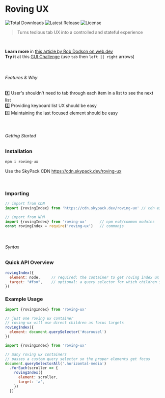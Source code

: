 # Roving UX
<p style="text-align='center'">
  <img src="https://img.shields.io/npm/dt/roving-ux.svg" alt="Total Downloads">
  <img src="https://img.shields.io/npm/v/roving-ux.svg" alt="Latest Release">
  <img src="https://img.shields.io/npm/l/roving-ux.svg" alt="License">
</p>

> Turns tedious tab UX into a controlled and stateful experience

<br>

**Learn more** in [this article by Rob Dodson on web.dev](https://web.dev/control-focus-with-tabindex/)  
**Try it** at this [GUI Challenge](https://gui-challenges.web.app/media-scroller/dist/) (use `tab` then `left || right` arrows)


<br>

###### Features & Why
1️⃣ User's shouldn't need to tab through each item in a list to see the next list  
2️⃣ Providing keyboard list UX should be easy  
3️⃣ Maintaining the last focused element should be easy  

<br>

###### Getting Started
### Installation
```bash
npm i roving-ux
```
Use the SkyPack CDN https://cdn.skypack.dev/roving-ux

<br>

### Importing
```js
// import from CDN
import {rovingIndex} from 'https://cdn.skypack.dev/roving-ux' // cdn es2020

// import from NPM
import {rovingIndex} from 'roving-ux'      // npm es6/common modules
const rovingIndex = require('roving-ux')   // commonjs
```

<br>

###### Syntax

### Quick API Overview
```js
rovingIndex({
  element: node,     // required: the container to get roving index ux
  target: "#foo",    // optional: a query selector for which children should be focusable
})
```

### Example Usage
```js
import {rovingIndex} from 'roving-ux'

// just one roving ux container
// roving-ux will use direct children as focus targets
rovingIndex({
  element: document.querySelector('#carousel')
})
```

```js
import {rovingIndex} from 'roving-ux'

// many roving ux containers
// passes a custom query selector so the proper elements get focus
document.querySelectorAll('.horizontal-media')
  .forEach(scroller => {
    rovingIndex({
      element: scroller,
      target: 'a',
    })
  })
```
